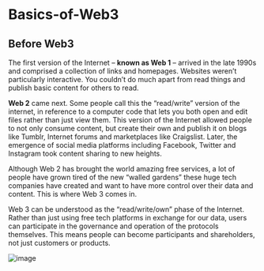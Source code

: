 # Basics-of-Web3

## Before Web3

The first version of the Internet – **known as Web 1** – arrived in the late 1990s and comprised a collection of links and homepages. 
Websites weren’t particularly interactive. You couldn’t do much apart from read things and publish basic content for others to read.


**Web 2** came next. Some people call this the “read/write” version of the internet, in reference to a computer code that lets you both open and edit files rather than just view them. 
This version of the Internet allowed people to not only consume content, but create their own and publish it on blogs like Tumblr, Internet forums and marketplaces like Craigslist. 
Later, the emergence of social media platforms including Facebook, Twitter and Instagram took content sharing to new heights.


Although Web 2 has brought the world amazing free services, a lot of people have grown tired of the new “walled gardens” these huge tech companies have created and want to have more control over their data and content. This is where Web 3 comes in.

Web 3 can be understood as the “read/write/own” phase of the Internet.
Rather than just using free tech platforms in exchange for our data, users can participate in the governance and operation of the protocols themselves. 
This means people can become participants and shareholders, not just customers or products.

![image](https://user-images.githubusercontent.com/89007620/150650452-6c1398f6-14a1-4d03-b799-c68d165ed6f7.png)
